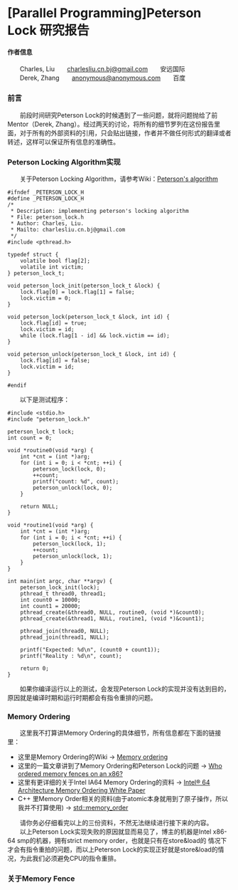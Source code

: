 [Parallel Programming]Peterson Lock 研究报告
===========================================

#### 作者信息
&emsp;&emsp;Charles, Liu&emsp;&emsp;charlesliu.cn.bj@gmail.com&emsp;&emsp;安远国际  
&emsp;&emsp;Derek, Zhang&emsp;&emsp;anonymous@anonymous.com&emsp;&emsp;百度

### 前言
&emsp;&emsp;前段时间研究Peterson Lock的时候遇到了一些问题，就将问题抛给了前Mentor（Derek, Zhang）。经过两天的讨论，将所有的细节罗列在这份报告里面，对于所有的外部资料的引用，只会贴出链接，作者并不做任何形式的翻译或者转述，这样可以保证所有信息的准确性。

### Peterson Locking Algorithm实现
&emsp;&emsp;关于Peterson Locking Algorithm，请参考Wiki：[Peterson's algorithm](https://en.wikipedia.org/wiki/Peterson's_algorithm)
```
#ifndef _PETERSON_LOCK_H
#define _PETERSON_LOCK_H
/*
 * Description: implementing peterson's locking algorithm
 * File: peterson_lock.h
 * Author: Charles, Liu.
 * Mailto: charlesliu.cn.bj@gmail.com
 */
#include <pthread.h>

typedef struct {
    volatile bool flag[2];
    volatile int victim;
} peterson_lock_t;

void peterson_lock_init(peterson_lock_t &lock) {
    lock.flag[0] = lock.flag[1] = false;
    lock.victim = 0;
}

void peterson_lock(peterson_lock_t &lock, int id) {
    lock.flag[id] = true; 
    lock.victim = id; 
    while (lock.flag[1 - id] && lock.victim == id);
}

void peterson_unlock(peterson_lock_t &lock, int id) {
    lock.flag[id] = false;
    lock.victim = id;
}

#endif
```
&emsp;&emsp;以下是测试程序：
```
#include <stdio.h>
#include "peterson_lock.h"

peterson_lock_t lock;
int count = 0;

void *routine0(void *arg) {
    int *cnt = (int *)arg;
    for (int i = 0; i < *cnt; ++i) {
        peterson_lock(lock, 0);
        ++count;
        printf("count: %d", count);
        peterson_unlock(lock, 0);
    }

    return NULL;
}

void *routine1(void *arg) {
    int *cnt = (int *)arg;
    for (int i = 0; i < *cnt; ++i) {
        peterson_lock(lock, 1);
        ++count;
        peterson_unlock(lock, 1);
    }
}

int main(int argc, char **argv) {
    peterson_lock_init(lock);
    pthread_t thread0, thread1;
    int count0 = 10000;
    int count1 = 20000;
    pthread_create(&thread0, NULL, routine0, (void *)&count0);
    pthread_create(&thread1, NULL, routine1, (void *)&count1);

    pthread_join(thread0, NULL);
    pthread_join(thread1, NULL);

    printf("Expected: %d\n", (count0 + count1));
    printf("Reality : %d\n", count);

    return 0;
}
```
&emsp;&emsp;如果你编译运行以上的测试，会发现Peterson Lock的实现并没有达到目的，原因就是编译时期和运行时期都会有指令重排的问题。

### Memory Ordering
&emsp;&emsp;这里我不打算讲Memory Ordering的具体细节，所有信息都在下面的链接里：  
  - 这里是Memory Ordering的Wiki -> [Memory ordering](https://en.wikipedia.org/wiki/Memory_ordering)
  - 这里的一篇文章讲到了Memory Ordering和Peterson Lock的问题 -> [Who ordered memory fences on an x86?](https://bartoszmilewski.com/2008/11/05/who-ordered-memory-fences-on-an-x86/)  
  - 这里有更详细的关于Intel IA64 Memory Ordering的资料 -> [Intel® 64 Architecture Memory Ordering White Paper](http://www.cs.cmu.edu/~410-f10/doc/Intel_Reordering_318147.pdf)
  - C++ <atomic>里Memory Order相关的资料(由于atomic本身就用到了原子操作，所以我并不打算使用<atomic>) -> [std::memory_order](http://en.cppreference.com/w/cpp/atomic/memory_order)  
  
&emsp;&emsp;请你务必仔细看完以上的三份资料，不然无法继续进行接下来的内容。  
&emsp;&emsp;以上Peterson Lock实现失败的原因就显而易见了，博主的机器是Intel x86-64 smp的机器，拥有strict memory order，也就是只有在store&load的
情况下才会有指令重拍的问题，而以上Peterson Lock的实现正好就是store&load的情况，为此我们必须避免CPU的指令重排。

### 关于Memory Fence






















